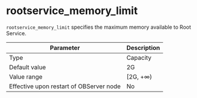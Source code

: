 # rootservice_memory_limit

`rootservice_memory_limit` specifies the maximum memory available to Root Service.


| **Parameter** | **Description** |
|------------------|-----------|
| Type | Capacity |
| Default value | 2G |
| Value range | \[2G, +∞) |
| Effective upon restart of OBServer node | No |